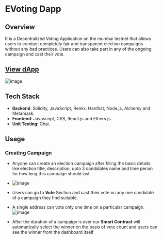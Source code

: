 # EVoting Dapp

## Overview

It is a Decentralized Voting Application on the mumbai testnet that allows users to conduct completely fair and transparent election campaigns without any bad practices. 
Users can also take part in any of the ongoing campaign and cast their vote. 

## [View dApp](https://evotingdapp.netlify.app/)


![image](https://github.com/varunsh20/EVOTING_DAPP/assets/62187533/2e08bcf6-bf68-4a36-b921-ee556fd354f9)

## Tech Stack

- **Backend**: Solidity, JavaScript, Remix, Hardhat, Node.js, Alchemy and Metamask.
- **Frontend**: Javascript, CSS, React.js and Ethers.js.
- **Unit Testing**: Chai.

## Usage
### Creating Campaign
 - Anyone can create an election campaign after filling the basic details like election title, description, upto 3 candidates name and time perion for how long this campaign should last.
 - ![image](https://github.com/varunsh20/EVOTING_DAPP/assets/62187533/402fb006-a084-4a57-9a42-d35c7ef5ab25)
 - Users can go to **Vote** Section and cast their vote on any one candidate of a campaign they find suitable.
 - A single address can vote only one time on a particular campaign.
   ![image](https://github.com/varunsh20/EVOTING_DAPP/assets/62187533/76b1a475-d2bb-4388-aba2-951905711a76)

- After the duration of a campaign is over our **Smart Contract** will automatically select the winner on the basis of vote count and users can see the winner from the dashboard itself.



